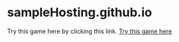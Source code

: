 # sampleHosting.github.io

Try this game here by clicking this link.
[Try this game here](https://shrikanth9.github.io/sampleHosting.github.io/)
